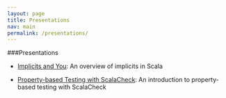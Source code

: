 ```yaml
---
layout: page
title: Presentations
nav: main
permalink: /presentations/
---
```


###Presentations

- [Implicits and You](/assets/implicits_and_you.pdf): An overview of implicits in Scala

- [Property-based Testing with ScalaCheck](/assets/ScalaCheck.pdf): An introduction to property-based testing with ScalaCheck

